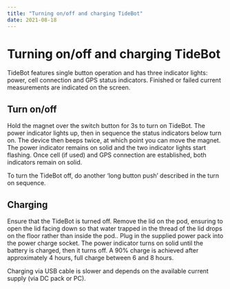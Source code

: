 ```yaml
---
title: "Turning on/off and charging TideBot"
date: 2021-08-18
---
```

# Turning on/off and charging TideBot

TideBot features single button operation and has three indicator lights: power, cell connection and GPS status indicators. Finished or failed current measurements are indicated on the screen.

  

Turn on/off
-----------

Hold the magnet over the switch button for 3s to turn on TideBot. The power indicator lights up, then in sequence the status indicators below turn on. The device then beeps twice, at which point you can move the magnet. The power indicator remains on solid and the two indicator lights start flashing. Once cell (if used) and GPS connection are established, both indicators remain on solid.  

  

To turn the TideBot off, do another ‘long button push’ described in the turn on sequence.

  

Charging
--------

Ensure that the TideBot is turned off. Remove the lid on the pod, ensuring to open the lid facing down so that water trapped in the thread of the lid drops on the floor rather than inside the pod.. Plug in the supplied power pack into the power charge socket. The power indicator turns on solid until the battery is charged, then it turns off. A 90% charge is achieved after approximately 4 hours, full charge between 6 and 8 hours.

Charging via USB cable is slower and depends on the available current supply (via DC pack or PC).